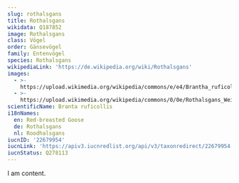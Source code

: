 ```yaml
---
slug: rothalsgans
title: Rothalsgans
wikidata: Q187852
image: Rothalsgans
class: Vögel
order: Gänsevögel
family: Entenvögel
species: Rothalsgans
wikipediaLink: 'https://de.wikipedia.org/wiki/Rothalsgans'
images:
  - >-
    https://upload.wikimedia.org/wikipedia/commons/e/e4/Brantha_ruficollis_In_Taimyr_Reserve.jpg
  - >-
    https://upload.wikimedia.org/wikipedia/commons/0/0e/Rothalsgans_Weisswangengans_Winter.JPG
scientificName: Branta ruficollis
i18nNames:
  en: Red-breasted Goose
  de: Rothalsgans
  nl: Roodhalsgans
iucnID: '22679954'
iucnLink: 'https://apiv3.iucnredlist.org/api/v3/taxonredirect/22679954'
iucnStatus: Q278113
---
```


I am content.
